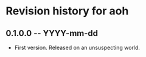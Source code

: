 # Revision history for aoh

## 0.1.0.0 -- YYYY-mm-dd

* First version. Released on an unsuspecting world.
